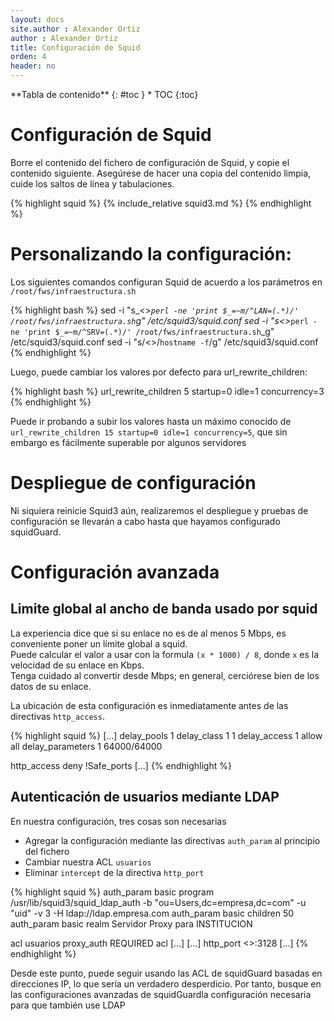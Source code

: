 ```yaml
---
layout: docs
site.author : Alexander Ortiz
author : Alexander Ortiz
title: Configuración de Squid
orden: 4
header: no
---
```

<div class="panel radius" markdown="1">
**Tabla de contenido**
{: #toc }
*  TOC
{:toc}
</div>

# Configuración de Squid
Borre el contenido del fichero de configuración de Squid, y copie el contenido siguiente.
Asegúrese de hacer una copia del contenido limpia, cuide los saltos de línea y tabulaciones.

{% highlight squid %}
{% include_relative squid3.md %}
{% endhighlight %}

# Personalizando la configuración: 
Los siguientes comandos configuran Squid de acuerdo a los parámetros en `/root/fws/infraestructura.sh`

{% highlight bash %}
sed -i "s_<<redlan>>_`perl -ne 'print $_=~m/^LAN=(.*)/' /root/fws/infraestructura.sh`_g" /etc/squid3/squid.conf
sed -i "s_<<ipaddresslan>>_`perl -ne 'print $_=~m/^SRV=(.*)/' /root/fws/infraestructura.sh`_g" /etc/squid3/squid.conf
sed -i "s/<<hostname>>/`hostname -f`/g" /etc/squid3/squid.conf
{% endhighlight %}

Luego, puede cambiar los valores por defecto para url_rewrite_children:

{% highlight bash %}
url_rewrite_children 5 startup=0 idle=1 concurrency=3
{% endhighlight %}

Puede ir probando a subir los valores hasta un máximo conocido de `url_rewrite_children 15 startup=0 idle=1 concurrency=5`, que sin embargo es fácilmente superable por algunos servidores

# Despliegue de configuración
Ni siquiera reinicie Squid3 aún, realizaremos el despliegue y pruebas de configuración se llevarán a cabo hasta que hayamos configurado squidGuard.

# Configuración avanzada  

## Limite global al ancho de banda usado por squid
La experiencia dice que si su enlace no es de al menos 5 Mbps, es conveniente poner un límite global a squid.  
Puede calcular el valor a usar con  la formula `(x * 1000) / 8`, donde `x` es la velocidad de su enlace en Kbps.  
Tenga cuidado al convertir desde Mbps; en general, cerciórese bien de los datos de su enlace.

La ubicación de esta configuración es inmediatamente antes de las directivas `http_access`.

{% highlight squid %}
[...]
delay_pools 1
delay_class 1 1
delay_access 1 allow all
delay_parameters 1 64000/64000

http_access deny !Safe_ports
[...]
{% endhighlight %}

## Autenticación de usuarios mediante LDAP
En nuestra configuración, tres cosas son necesarias  

* Agregar la configuración mediante las directivas `auth_param` al principio del fichero
* Cambiar nuestra ACL `usuarios`
* Eliminar `intercept` de la directiva `http_port`

{% highlight squid %}
auth_param basic program /usr/lib/squid3/squid_ldap_auth -b "ou=Users,dc=empresa,dc=com" -u "uid" -v 3 -H ldap://ldap.empresa.com 
auth_param basic children 50 
auth_param basic realm Servidor Proxy para INSTITUCION

acl usuarios proxy_auth REQUIRED 
acl [...]
[...]
http_port <<ipaddresslan>>:3128
[...]
{% endhighlight %}

Desde este punto, puede seguir usando las ACL de squidGuard basadas en direcciones IP, lo que sería un verdadero desperdicio. Por tanto, busque en las configuraciones avanzadas de squidGuardla configuración necesaria para que también use LDAP
